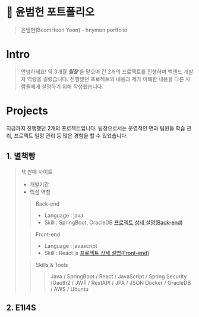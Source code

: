 # 📜 윤범헌 포트폴리오
> 윤범헌(BeomHeon Yoon) - hnymon portfolio

# Intro
> 안녕하세요!
> 약 3개월 _**팀장**_ 을 맡으며 간 2개의 프로젝트를 진행하며 백엔드 개발자 역량을 길렀습니다.
> 진행했던 프로젝트의 내용과 제가 이해한 내용을 다른 사람들에게 설명하기 위해 작성했습니다.

# Projects
지금까지 진행했던 2개의 프로젝트입니다.
팀장으로서는 운영적인 면과 팀원들 학습 관리, 프로젝트 일정 관리 등 많은 경험을 할 수 있었습니다.

## 1. 별책빵
> 책 판매 사이트
> - 개발기간
> - 핵심 역할
> > Back-end
> > - Language : java
> > - Skill : SpringBoot, OracleDB
> > [프로젝트 상세 설명(Back-end)](https://github.com/hnymon/final-backend)
>
> > Front-end
> > - Language : javascript
> > - Skill : React.js
> > [프로젝트 상세 설명(Front-end)](https://github.com/hnymon/final-froentend)
>
> > Skills & Tools
> > > Java / SpringBoot / React / JavaScript / Spring Security /Oauth2 / JWT / RestAPI / JPA / JSON
> > > Docker / OracleDB / AWS / Ubuntu

## 2. E1I4S

